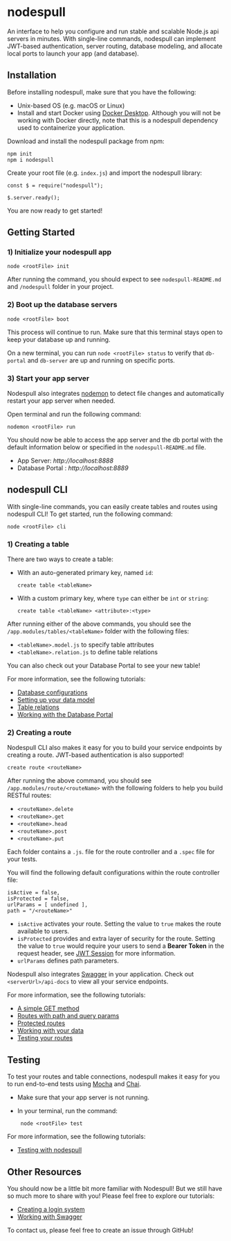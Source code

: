 # nodespull

An interface to help you configure and run stable and scalable Node.js api servers in minutes. With single-line commands, nodespull can implement JWT-based authentication, server routing, database modeling, and allocate local ports to launch your app (and database).

## Installation

Before installing nodespull, make sure that you have the following:
* Unix-based OS (e.g. macOS or Linux)
* Install and start Docker using [Docker Desktop](https://hub.docker.com/editions/community/docker-ce-desktop-mac). Although you will not be working with Docker directly, note that this is a nodespull dependency used to containerize your application. 

Download and install the nodespull package from npm:
```
npm init
npm i nodespull
```

Create your root file (e.g. `index.js`) and import the nodespull library:
```
const $ = require("nodespull");

$.server.ready();
```

You are now ready to get started! 

## Getting Started

### 1) Initialize your nodespull app
```
node <rootFile> init
```
After running the command, you should expect to see `nodespull-README.md` and `/nodespull` folder in your project.

### 2) Boot up the database servers
```
node <rootFile> boot
```
This process will continue to run. Make sure that this terminal stays open to keep your database up and running.  

On a new terminal, you can run `node <rootFile> status` to verify that `db-portal` and `db-server` are up and running on specific ports. 

### 3) Start your app server
Nodespull also integrates [nodemon](https://www.npmjs.com/package/nodemon) to detect file changes and automatically restart your app server when needed.

Open terminal and run the following command:
```
nodemon <rootFile> run
```
You should now be able to access the app server and the db portal with the default information below or specified in the `nodespull-README.md` file. 
* App Server: *http://localhost:8888*
* Database Portal : *http://localhost:8889*

## nodespull CLI
With single-line commands, you can easily create tables and routes using nodespull CLI! To get started, run the following command:
```
node <rootFile> cli
``` 
### 1) Creating a table

There are two ways to create a table:

* With an auto-generated primary key, named `id`:
    ```
    create table <tableName>
    ```

* With a custom primary key, where `type` can either be `int` or `string`:
    ```
    create table <tableName> <attribute>:<type>
    ```
After running either of the above commands, you should see the `/app.modules/tables/<tableName>` folder with the following files: 
* `<tableName>.model.js` to specify table attributes
* `<tableName>.relation.js` to define table relations 

You can also check out your Database Portal to see your new table!

For more information, see the following tutorials:
* [Database configurations](https://github.com/kab-zac/nodespull/wiki/Database-Configurations)
* [Setting up your data model](https://github.com/kab-zac/nodespull/blob/master/Pending)
* [Table relations](https://github.com/kab-zac/nodespull/blob/master/Pending)
* [Working with the Database Portal](https://github.com/kab-zac/nodespull/blob/master/Pending)

### 2) Creating a route
Nodespull CLI also makes it easy for you to build your service endpoints by creating a route. JWT-based authentication is also supported!
```
create route <routeName>
```
After running the above command, you should see `/app.modules/route/<routeName>` with the following folders to help you build RESTful routes:
* `<routeName>.delete`
* `<routeName>.get`
* `<routeName>.head`
* `<routeName>.post`
* `<routeName>.put`

Each folder contains a `.js`.  file for the route controller and a `.spec` file for your tests.

You will find the following default configurations within the route controller file:
```
isActive = false,
isProtected = false,
urlParams = [ undefined ],
path = "/<routeName>"
```

* `isActive` activates your route. Setting the value to `true` makes the route available to users. 
* `isProtected` provides and extra layer of security for the route. Setting the value to `true` would require your users to send a **Bearer Token** in the request header, see [JWT Session](https://github.com/kab-zac/nodespull/blob/master/Pending) for more information.
* `urlParams` defines path parameters.

Nodespull also integrates [Swagger](https://swagger.io/) in your application. Check out `<serverUrl>/api-docs` to view all your service endpoints. 

For more information, see the following tutorials:
* [A simple GET method](https://github.com/kab-zac/nodespull/blob/master/Pending)
* [Routes with path and query params](https://github.com/kab-zac/nodespull/blob/master/Pending)
* [Protected routes ](https://github.com/kab-zac/nodespull/blob/master/Pending)
* [Working with your data](https://github.com/kab-zac/nodespull/blob/master/Pending)
* [Testing your routes](https://github.com/kab-zac/nodespull/blob/master/Pending)

## Testing
To test your routes and table connections, nodespull makes it easy for you to run end-to-end tests using [Mocha](https://mochajs.org/) and [Chai](https://www.chaijs.com/). 
* Make sure that your app server is not running. 
* In your terminal, run the command:

     ```
      node <rootFile> test
     ```

For more information, see the following tutorials:
* [Testing with nodespull](https://github.com/kab-zac/nodespull/blob/master/Pending)

## Other Resources
You should now be a little bit more familiar with Nodespull! But we still have so much more to share with you! Please feel free to explore our tutorials:
* [Creating a login system](https://github.com/kab-zac/nodespull/blob/master/Pending)
* [Working with Swagger](https://github.com/kab-zac/nodespull/blob/master/Pending)

To contact us, please feel free to create an issue through GitHub!
